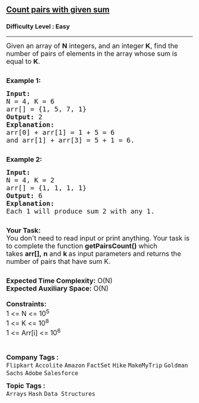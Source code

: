 <h2><a href="https://practice.geeksforgeeks.org/problems/count-pairs-with-given-sum5022/1?page=1&difficulty[]=-1&difficulty[]=0&category[]=Arrays&sortBy=submissions">Count pairs with given sum</a></h2><h3>Difficulty Level : Easy</h3><hr><div class="problems_problem_content__Xm_eO"><p><span style="font-size:18px">Given an array&nbsp;of <strong>N</strong> integers, and an integer&nbsp;<strong>K</strong>, find the number of pairs of elements&nbsp;in the array whose sum is equal to <strong>K</strong>.</span></p>

<p><br>
<span style="font-size:18px"><strong>Example 1:</strong></span></p>

<pre><span style="font-size:18px"><strong>Input:
</strong>N = 4, K = 6
arr[] = {1,&nbsp;5,&nbsp;7, 1}
<strong>Output:</strong> 2
<strong>Explanation:</strong> 
arr[0] + arr[1] = 1 + 5 = 6 
and arr[1] + arr[3] = 5 + 1 = 6.
</span></pre>

<p><br>
<span style="font-size:18px"><strong>Example 2:</strong></span></p>

<pre><span style="font-size:18px"><strong>Input:
</strong>N = 4, K = 2
arr[] = {1, 1, 1, 1}
<strong>Output:</strong> 6
<strong>Explanation:</strong>&nbsp;
Each 1 will produce sum 2 with any 1.</span></pre>

<p><br>
<span style="font-size:18px"><strong>Your Task:</strong><br>
You don't need to read input or print anything. Your task is to complete the function&nbsp;<strong>getPairsCount()</strong>&nbsp;which takes&nbsp;<strong>arr[],</strong>&nbsp;<strong>n</strong>&nbsp;and&nbsp;<strong>k&nbsp;</strong>as input parameters and returns the number of pairs that have sum K.</span></p>

<p><br>
<span style="font-size:18px"><strong>Expected Time Complexity:</strong>&nbsp;O(N)<br>
<strong>Expected Auxiliary Space:</strong>&nbsp;O(N)<br>
<br>
<strong>Constraints:</strong><br>
1 &lt;= N &lt;= 10<sup>5</sup><br>
1 &lt;= K &lt;= 10<sup>8</sup><br>
1 &lt;= Arr[i] &lt;= 10<sup>6</sup></span></p>

<p>&nbsp;</p>
</div><p><span style=font-size:18px><strong>Company Tags : </strong><br><code>Flipkart</code>&nbsp;<code>Accolite</code>&nbsp;<code>Amazon</code>&nbsp;<code>FactSet</code>&nbsp;<code>Hike</code>&nbsp;<code>MakeMyTrip</code>&nbsp;<code>Goldman Sachs</code>&nbsp;<code>Adobe</code>&nbsp;<code>Salesforce</code>&nbsp;<br><p><span style=font-size:18px><strong>Topic Tags : </strong><br><code>Arrays</code>&nbsp;<code>Hash</code>&nbsp;<code>Data Structures</code>&nbsp;